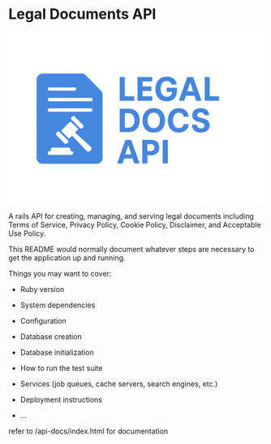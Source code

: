# Legal Documents API

![legal-doc-api](/legalDocsAPI.png)

A rails API for creating, managing, and serving legal documents including Terms of Service, Privacy Policy, Cookie Policy, Disclaimer, and Acceptable Use Policy.


This README would normally document whatever steps are necessary to get the
application up and running.

Things you may want to cover:

* Ruby version

* System dependencies

* Configuration

* Database creation

* Database initialization

* How to run the test suite

* Services (job queues, cache servers, search engines, etc.)

* Deployment instructions

* ...

refer to /api-docs/index.html for documentation